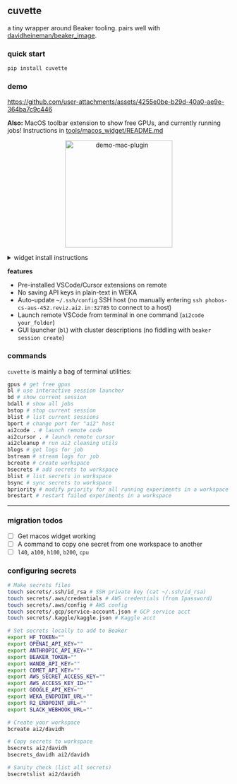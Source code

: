 ## cuvette

a tiny wrapper around Beaker tooling. pairs well with [davidheineman/beaker_image](https://github.com/davidheineman/beaker_image).

### quick start

```sh
pip install cuvette
```

### demo

https://github.com/user-attachments/assets/4255e0be-b29d-40a0-ae9e-364ba7c9c446

**Also:** MacOS toolbar extension to show free GPUs, and currently running jobs! Instructions in [tools/macos_widget/README.md](tools/macos_widget/README.md)

<p align="center">
<img width="243" alt="demo-mac-plugin" src="https://github.com/user-attachments/assets/d648a0bb-b787-45f8-b5ac-7542eeb4a654" />
</p>


<details>
<summary>widget install instructions</summary>

```sh
# install widget dependencies
pip install "cuvette[widget]"

# setup
brew install libffi
npm install -g pm2

# to test
bwidget

# to run (using a pm2 background process)
pm2 start bwidget --name "macos-widget" --interpreter python
pm2 save
pm2 startup
# pm2 list
# pm2 stop macos-widget
# pm2 restart macos-widget
```

</details>

**features**

- Pre-installed VSCode/Cursor extensions on remote
- No saving API keys in plain-text in WEKA
- Auto-update `~/.ssh/config` SSH host (no manually entering `ssh phobos-cs-aus-452.reviz.ai2.in:32785` to connect to a host)
- Launch remote VSCode from terminal in one command (`ai2code your_folder`)
- GUI launcher (`bl`) with cluster descriptions (no fiddling with `beaker session create`)

### commands

`cuvette` is mainly a bag of terminal utilities:

```sh
gpus # get free gpus
bl # use interactive session launcher
bd # show current session
bdall # show all jobs
bstop # stop current session
blist # list current sessions
bport # change port for "ai2" host
ai2code . # launch remote code
ai2cursor . # launch remote cursor
ai2cleanup # run ai2 cleaning utils
blogs # get logs for job
bstream # stream logs for job
bcreate # create workspace
bsecrets # add secrets to workspace
blist # list secrets in workspace
bsync # sync secrets to workspace
bpriority # modify priority for all running experiments in a workspace
brestart # restart failed experiments in a workspace
```

<hr>

### migration todos

- [ ] Get macos widget working
- [ ] A command to copy one secret from one workspace to another
- [ ] `l40`, `a100`, `h100`, `b200`, `cpu`

### configuring secrets

```sh
# Make secrets files
touch secrets/.ssh/id_rsa # SSH private key (cat ~/.ssh/id_rsa)
touch secrets/.aws/credentials # AWS credentials (from 1password)
touch secrets/.aws/config # AWS config
touch secrets/.gcp/service-account.json # GCP service acct
touch secrets/.kaggle/kaggle.json # Kaggle acct

# Set secrets locally to add to Beaker
export HF_TOKEN=""
export OPENAI_API_KEY=""
export ANTHROPIC_API_KEY=""
export BEAKER_TOKEN=""
export WANDB_API_KEY=""
export COMET_API_KEY=""
export AWS_SECRET_ACCESS_KEY=""
export AWS_ACCESS_KEY_ID=""
export GOOGLE_API_KEY=""
export WEKA_ENDPOINT_URL=""
export R2_ENDPOINT_URL=""
export SLACK_WEBHOOK_URL=""

# Create your workspace
bcreate ai2/davidh

# Copy secrets to workspace
bsecrets ai2/davidh
bsecrets_davidh ai2/davidh

# Sanity check (list all secrets)
bsecretslist ai2/davidh
```

